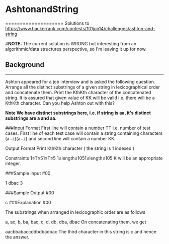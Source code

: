 # AshtonandString
====================
Solutions to https://www.hackerrank.com/contests/101jun14/challenges/ashton-and-string

#**NOTE:** The current solution is WRONG but interesting from an algorithmic/data structures perspective, so I'm leaving it up for now.
## Background
----------------------------
Ashton appeared for a job interview and is asked the following question. Arrange all the distinct substrings of a given string in lexicographical order and concatenate them. Print the KthKth character of the concatenated string. It is assured that given value of KK will be valid i.e. there will be a KthKth character. Can you help Ashton out with this?

**Note We have distinct substrings here, i.e. if string is aa, it's distinct substrings are a and aa.**

###Input Format 
First line will contain a number TT i.e. number of test cases. 
First line of each test case will contain a string containing characters (a−z)(a−z) and second line will contain a number KK.

Output Format 
Print KthKth character ( the string is 1 indexed )

Constraints 
1≤T≤51≤T≤5 
1≤length≤1051≤length≤105 
K will be an appropriate integer.

###Sample Input #00

1
dbac
3

###Sample Output #00

c
###Explanation #00

The substrings when arranged in lexicographic order are as follows

a, ac, b, ba, bac, c, d, db, dba, dbac
On concatenating them, we get

aacbbabaccddbdbadbac
The third character in this string is c and hence the answer.
